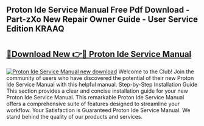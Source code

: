 ## Proton Ide Service Manual Free Pdf Download - Part-zXo New Repair Owner Guide - User Service Edition KRAAQ

# <h2><a href="http://bc82314.oget.top/?id=Proton+Ide+Service+Manual">🔗Download New 👉🔴 Proton Ide Service Manual</a></h2>

[![Proton Ide Service Manual new download](https://i.imgur.com/5g1atiW.png)](http://bc82314.oget.top/?id=Proton+Ide+Service+Manual)
Welcome to the Club! Join the community of users who have discovered the potential of their new Proton Ide Service Manual with this helpful manual. Step-by-Step Installation Guide This section provides a clear and concise installation guide for your new Proton Ide Service Manual. This remarkable Proton Ide Service Manual offers a comprehensive suite of features designed to streamline your workflow. Your Satisfaction is Guaranteed Proton Ide Service Manual. We stand behind the quality of our products and services.
